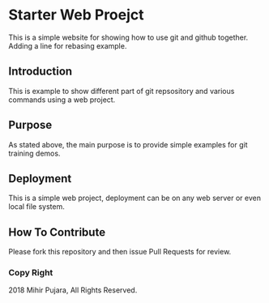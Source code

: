 # Starter Web Proejct

This is a simple website for showing how to use git and github together. Adding a line for rebasing example. 

## Introduction

This is example to show different part of git repsository and various commands using a web project.

## Purpose

As stated above, the main purpose is to provide simple examples for git training demos.   

## Deployment

This is a simple web project, deployment can be on any web server or even local file system.

## How To Contribute

Please fork this repository and then issue Pull Requests for review.

### Copy Right

2018 Mihir Pujara, All Rights Reserved.